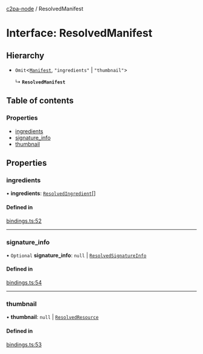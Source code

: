 [c2pa-node](../README.md) / ResolvedManifest

# Interface: ResolvedManifest

## Hierarchy

- `Omit`<[`Manifest`](types.Manifest.md), ``"ingredients"`` \| ``"thumbnail"``\>

  ↳ **`ResolvedManifest`**

## Table of contents

### Properties

- [ingredients](ResolvedManifest.md#ingredients)
- [signature\_info](ResolvedManifest.md#signature_info)
- [thumbnail](ResolvedManifest.md#thumbnail)

## Properties

### ingredients

• **ingredients**: [`ResolvedIngredient`](ResolvedIngredient.md)[]

#### Defined in

[bindings.ts:52](https://github.com/contentauth/c2pa-node/blob/83ab39f/js-src/bindings.ts#L52)

___

### signature\_info

• `Optional` **signature\_info**: ``null`` \| [`ResolvedSignatureInfo`](ResolvedSignatureInfo.md)

#### Defined in

[bindings.ts:54](https://github.com/contentauth/c2pa-node/blob/83ab39f/js-src/bindings.ts#L54)

___

### thumbnail

• **thumbnail**: ``null`` \| [`ResolvedResource`](ResolvedResource.md)

#### Defined in

[bindings.ts:53](https://github.com/contentauth/c2pa-node/blob/83ab39f/js-src/bindings.ts#L53)
